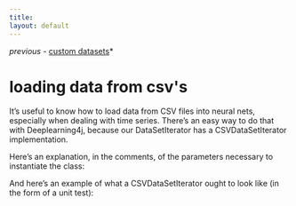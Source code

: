 ```yaml
---
title: 
layout: default
---
```


*previous* - [custom datasets](../customdatasets.html)*
# loading data from csv's

It’s useful to know how to load data from CSV files into neural nets, especially when dealing with time series. There’s an easy way to do that with Deeplearning4j, because our DataSetIterator has a CSVDataSetIterator implementation. 

Here’s an explanation, in the comments, of the parameters necessary to instantiate the class:

<script src="http://gist-it.appspot.com/github.com/agibsonccc/java-deeplearning/blob/master/deeplearning4j-core/src/main/java/org/deeplearning4j/datasets/iterator/CSVDataSetIterator.java?slice=13-25"></script>

And here’s an example of what a CSVDataSetIterator ought to look like (in the form of a unit test):

<script src="http://gist-it.appspot.com/github.com/agibsonccc/java-deeplearning/blob/master/deeplearning4j-core/src/test/java/org/deeplearning4j/datasets/iterator/CSVDataSetIteratorTest.java?slice=10-16"></script>